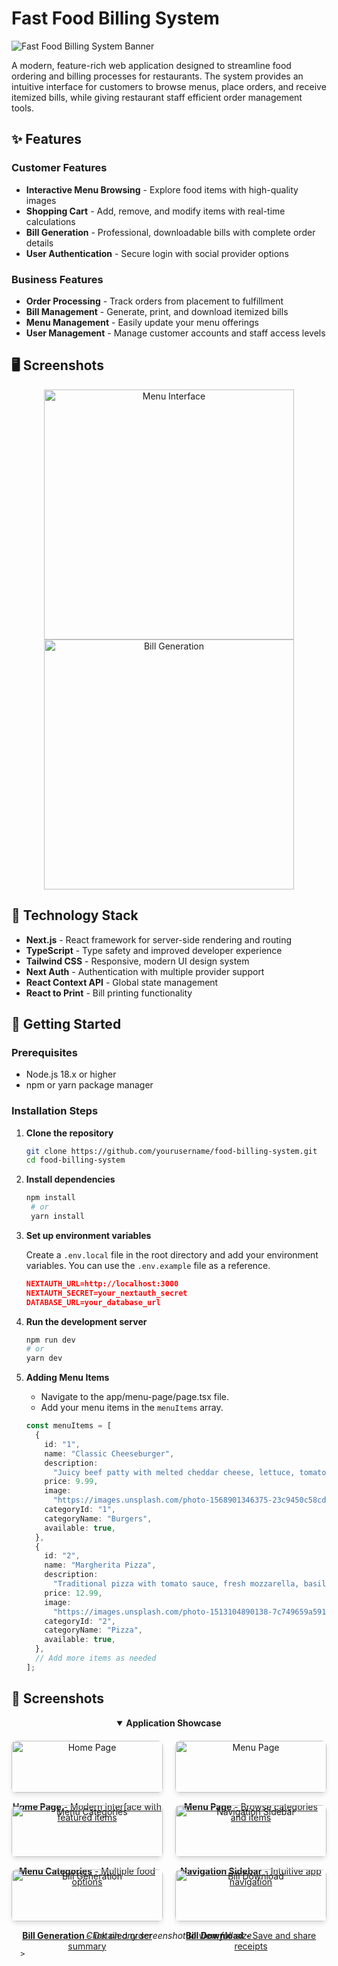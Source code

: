# Fast Food Billing System

![Fast Food Billing System Banner](https://images.unsplash.com/photo-1555396273-367ea4eb4db5?q=80&w=2074&auto=format&fit=crop&w=1200&h=400)

A modern, feature-rich web application designed to streamline food ordering and billing processes for restaurants. The system provides an intuitive interface for customers to browse menus, place orders, and receive itemized bills, while giving restaurant staff efficient order management tools.

## ✨ Features

### Customer Features

- **Interactive Menu Browsing** - Explore food items with high-quality images
- **Shopping Cart** - Add, remove, and modify items with real-time calculations
- **Bill Generation** - Professional, downloadable bills with complete order details
- **User Authentication** - Secure login with social provider options

### Business Features

- **Order Processing** - Track orders from placement to fulfillment
- **Bill Management** - Generate, print, and download itemized bills
- **Menu Management** - Easily update your menu offerings
- **User Management** - Manage customer accounts and staff access levels

## 🖥️ Screenshots

<div align="center">
  <img src="https://images.unsplash.com/photo-1513104890138-7c749659a591?w=800&auto=format&fit=crop&q=60&ixlib=rb-4.0.3" width="400" alt="Menu Interface" />
  <img src="https://images.unsplash.com/photo-1608039755401-742074f0548d?w=800&auto=format&fit=crop&q=60&ixlib=rb-4.0.3" width="400" alt="Bill Generation" />
</div>

## 🔧 Technology Stack

- **Next.js** - React framework for server-side rendering and routing
- **TypeScript** - Type safety and improved developer experience
- **Tailwind CSS** - Responsive, modern UI design system
- **Next Auth** - Authentication with multiple provider support
- **React Context API** - Global state management
- **React to Print** - Bill printing functionality

## 🚀 Getting Started

### Prerequisites

- Node.js 18.x or higher
- npm or yarn package manager

### Installation Steps

1. **Clone the repository**
   ```bash
   git clone https://github.com/yourusername/food-billing-system.git
   cd food-billing-system
   ```
2. **Install dependencies**
   ```bash
   npm install
    # or
    yarn install
   ```
3. **Set up environment variables**

   Create a `.env.local` file in the root directory and add your environment variables. You can use the `.env.example` file as a reference.

   ```json
   NEXTAUTH_URL=http://localhost:3000
   NEXTAUTH_SECRET=your_nextauth_secret
   DATABASE_URL=your_database_url
   ```

4. **Run the development server**

   ```bash
   npm run dev
   # or
   yarn dev
   ```

5. **Adding Menu Items**

   - Navigate to the app/menu-page/page.tsx file.
   - Add your menu items in the `menuItems` array.

   ```typescript
   const menuItems = [
     {
       id: "1",
       name: "Classic Cheeseburger",
       description:
         "Juicy beef patty with melted cheddar cheese, lettuce, tomato, and special sauce",
       price: 9.99,
       image:
         "https://images.unsplash.com/photo-1568901346375-23c9450c58cd?w=800&auto=format&fit=crop&q=60&ixlib=rb-4.0.3",
       categoryId: "1",
       categoryName: "Burgers",
       available: true,
     },
     {
       id: "2",
       name: "Margherita Pizza",
       description:
         "Traditional pizza with tomato sauce, fresh mozzarella, basil, and olive oil",
       price: 12.99,
       image:
         "https://images.unsplash.com/photo-1513104890138-7c749659a591?w=800&auto=format&fit=crop&q=60&ixlib=rb-4.0.3",
       categoryId: "2",
       categoryName: "Pizza",
       available: true,
     },
     // Add more items as needed
   ];
   ```

## 📸 Screenshots

<div align="center">
  <details open>
    <summary><strong>Application Showcase</strong></summary>
    <div style="display: grid; grid-template-columns: repeat(2, 1fr); gap: 20px; margin-top: 20px;">
      <a href="/public/homePage.png" target="_blank">
        <img src="/homePage.png" width="100%" alt="Home Page" style="border-radius: 8px; box-shadow: 0 4px 6px rgba(0,0,0,0.1);" />
        <p align="center"><strong>Home Page</strong> - Modern interface with featured items</p>
      </a>
      <a href="/Menu-Page.png" target="_blank">
        <img src="/Menu-Page.png" width="100%" alt="Menu Page" style="border-radius: 8px; box-shadow: 0 4px 6px rgba(0,0,0,0.1);" />
        <p align="center"><strong>Menu Page</strong> - Browse categories and items</p>
      </a>
      <a href="/MenuPageSecondHalf.png" target="_blank">
        <img src="/MenuPageSecondHalf.png" width="100%" alt="Menu Categories" style="border-radius: 8px; box-shadow: 0 4px 6px rgba(0,0,0,0.1);" />
        <p align="center"><strong>Menu Categories</strong> - Multiple food options</p>
      </a>
      <a href="/fastFoodSidebar.png" target="_blank">
        <img src="/fastFoodSidebar.png" width="100%" alt="Navigation Sidebar" style="border-radius: 8px; box-shadow: 0 4px 6px rgba(0,0,0,0.1);" />
        <p align="center"><strong>Navigation Sidebar</strong> - Intuitive app navigation</p>
      </a>
      <a href="/Bill.png" target="_blank">
        <img src="/Bill.png" width="100%" alt="Bill Generation" style="border-radius: 8px; box-shadow: 0 4px 6px rgba(0,0,0,0.1);" />
        <p align="center"><strong>Bill Generation</strong> - Detailed order summary</p>
      </a>
      <a href="/DownloadBill.png" target="_blank">
        <img src="/DownloadBill.png" width="100%" alt="Bill Download" style="border-radius: 8px; box-shadow: 0 4px 6px rgba(0,0,0,0.1);" />
        <p align="center"><strong>Bill Download</strong> - Save and share receipts</p>
      </a>
    </div>
  </details>
</div>

<div align="center">
  <p><em>Click on any screenshot to view full size</em></p>
</div>

      >
